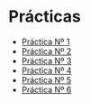# Prácticas 

- [Práctica Nº 1][1P]
- [Práctica Nº 2][2P]
- [Práctica Nº 3][3P]
- [Práctica Nº 4](4P)
- [Práctica Nº 5]()
- [Práctica Nº 6]()

[1P]:https://github.com/marlenelis/SWAP1516/blob/master/Practicas/practica_1.md

[2P]:https://github.com/marlenelis/SWAP1516/blob/master/Practicas/practica_2.md

[3P]:https://github.com/marlenelis/SWAP1516/blob/master/Practicas/practica_3.md

[4P]:https://github.com/marlenelis/SWAP1516/blob/master/Practicas/practica_4.md
